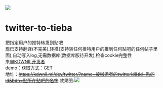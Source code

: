 ![](https://kdwnil.ml/favicon.ico)
# twitter-to-tieba
把指定用户的推特转发到贴吧<br />
现已支持翻译(不完美),转推(支持转任何推特用户的推到任何贴吧的任何帖子里面),自动写入log,无需数据库(数据库版待开发),检查cookie完整性<br />
来自[KDWNIL开发者](https://kdwnil.ml)<br />
demo：获取方式：GET<br />地址：<del>https://kdwnil.ml/dev/twitter/?name=被搬运者的twitterid&tid=贴的id&bdn=贴所在贴吧的名字</del>
效果图:![](https://github.com/yaoyichi2011/kdwnilpic/blob/master/twtotb1.png)
